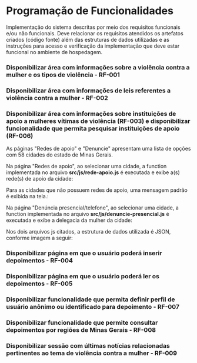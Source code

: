 # Programação de Funcionalidades

Implementação do sistema descritas por meio dos requisitos funcionais e/ou não funcionais. Deve relacionar os requisitos atendidos os artefatos criados (código fonte) além das estruturas de dados utilizadas e as instruções para acesso e verificação da implementação que deve estar funcional no ambiente de hospedagem.

### Disponibilizar área com informações sobre a violência contra a mulher e os tipos de violência - RF-001


### Disponibilizar área com informações de leis referentes a violência contra a mulher - RF-002


### Disponibilizar área com informações sobre instituições de apoio a mulheres vítimas de violência  (RF-003) e disponibilizar funcionalidade que permita pesquisar instituições de apoio (RF-006)

As páginas "Redes de apoio" e "Denuncie" apresentam uma lista de opções com 58 cidades do estado de Minas Gerais. 

Na página "Redes de apoio", ao selecionar uma cidade, a function implementada no arquivo **src/js/rede-apoio.js** é executada e exibe a(s) rede(s) de apoio da cidade:


Para as cidades que não possuem redes de apoio, uma mensagem padrão é exibida na tela.:



Na página "Denúncia presencial/telefone", ao selecionar uma cidade, a function implementada no arquivo **src/js/denuncie-presencial.js** é executada e exibe a delegacia da mulher da cidade:


Nos dois arquivos js citados, a estrutura de dados utilizada é JSON, conforme imagem a seguir:



### Disponibilizar página em que o usuário poderá inserir depoimentos - RF-004


### Disponibilizar página em que o usuário poderá ler os depoimentos - RF-005


### Disponibilizar funcionalidade que permita definir perfil de usuário anônimo ou identificado para depoimento - RF-007


### Disponibilizar funcionalidade que permite consultar depoimentos por regiões de Minas Gerais - RF-008


### Disponibilizar sessão com últimas notícias relacionadas pertinentes ao tema de violência contra a mulher - RF-009


